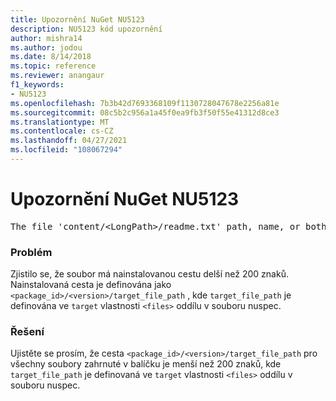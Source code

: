 ```yaml
---
title: Upozornění NuGet NU5123
description: NU5123 kód upozornění
author: mishra14
ms.author: jodou
ms.date: 8/14/2018
ms.topic: reference
ms.reviewer: anangaur
f1_keywords:
- NU5123
ms.openlocfilehash: 7b3b42d7693368109f1130728047678e2256a81e
ms.sourcegitcommit: 08c5b2c956a1a45f0ea9fb3f50f55e41312d8ce3
ms.translationtype: MT
ms.contentlocale: cs-CZ
ms.lasthandoff: 04/27/2021
ms.locfileid: "108067294"
---
```

# <a name="nuget-warning-nu5123"></a>Upozornění NuGet NU5123
<pre>The file 'content/&lt;LongPath&gt;/readme.txt' path, name, or both are too long. Your package might not work without long file path support. Please shorten the file path or file name.</pre>

### <a name="issue"></a>Problém

Zjistilo se, že soubor má nainstalovanou cestu delší než 200 znaků. Nainstalovaná cesta je definována jako `<package_id>/<version>/target_file_path` , kde `target_file_path` je definována ve `target` vlastnosti `<files>` oddílu v souboru nuspec.


### <a name="solution"></a>Řešení

Ujistěte se prosím, že cesta `<package_id>/<version>/target_file_path` pro všechny soubory zahrnuté v balíčku je menší než 200 znaků, kde `target_file_path` je definovaná ve `target` vlastnosti `<files>` oddílu v souboru nuspec.

